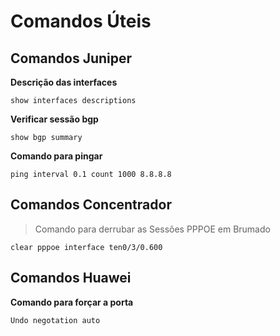 # Comandos Úteis

## Comandos Juniper

**Descrição das interfaces**
```
show interfaces descriptions
```

**Verificar sessão bgp**
```
show bgp summary
```

**Comando para pingar**

```
ping interval 0.1 count 1000 8.8.8.8
```
## Comandos Concentrador

> Comando para derrubar as Sessões PPPOE em Brumado

```
clear pppoe interface ten0/3/0.600
```
## Comandos Huawei

**Comando para forçar a porta**

```
Undo negotation auto
```
